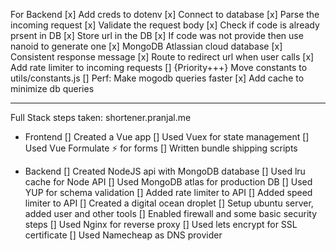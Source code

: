 For Backend
[x] Add creds to dotenv
[x] Connect to database
[x] Parse the incoming request
[x] Validate the request body
[x] Check if code is already prsent in DB
[x] Store url in the DB
[x] If code was not provide then use nanoid to generate one
[x] MongoDB Atlassian cloud database
[x] Consistent response message
[x] Route to redirect url when user calls
[x] Add rate limiter to incoming requests
[] {Priority+++} Move constants to utils/constants.js
[] Perf: Make mogodb queries faster
[x] Add cache to minimize db queries

---

Full Stack steps taken: shortener.pranjal.me

- Frontend
  [] Created a Vue app
  [] Used Vuex for state management
  [] Used Vue Formulate ⚡️ for forms
  [] Written bundle shipping scripts

- Backend
  [] Created NodeJS api with MongoDB database
  [] Used lru cache for Node API
  [] Used MongoDB atlas for production DB
  [] Used YUP for schema validation
  [] Added rate limiter to API
  [] Added speed limiter to API
  [] Created a digital ocean droplet
  [] Setup ubuntu server, added user and other tools
  [] Enabled firewall and some basic security steps
  [] Used Nginx for reverse proxy
  [] Used lets encrypt for SSL certificate
  [] Used Namecheap as DNS provider
